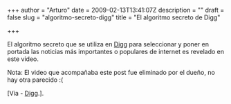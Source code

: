 +++
author = "Arturo"
date = 2009-02-13T13:41:07Z
description = ""
draft = false
slug = "algoritmo-secreto-digg"
title = "El algoritmo secreto de Digg"

+++

<p>El algoritmo secreto que se utiliza en <a href="http://geek.cl/wp-content/uploads/2009/02/digg.com">Digg</a> para seleccionar y poner en portada las noticias más importantes o populares de internet es revelado en este video.</p>

Nota: El video que acompañaba este post fue eliminado por el dueño, no hay otra parecido :(

<p>[Vía - <a href="http://digg.com/tech_news/The_Secret_Digg_Algorithm">Digg</a>.].</p>